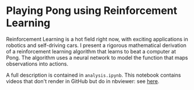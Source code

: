 # Playing Pong using Reinforcement Learning

Reinforcement Learning is a hot field right now, with exciting applications in robotics and self-driving cars. I present a rigorous mathematical derivation of a reinforcement learning algorithm that learns to beat a computer at Pong. 
The algorithm uses a neural network to model the function that maps observations into actions. 

A full description is contained in `analysis.ipynb`. 
This notebook contains videos that don't render in GitHub but do in nbviewer: see [here](http://nbviewer.jupyter.org/github/petermchale/pong_RL/blob/master/analysis.ipynb).
